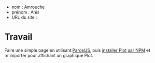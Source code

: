 - nom : Amrouche    
- prénom : Anis
- URL du site : 

# Travail

Faire une simple page en utilisant [ParcelJS](https://parceljs.org/getting-started/webapp/), puis [installer Plot par NPM](https://observablehq.com/plot/getting-started#installing-from-npm) et m'importer pour affichant un graphique Plot.

